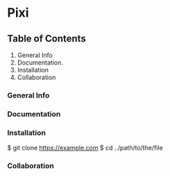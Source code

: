 # Pixi


## Table of Contents
1. General Info
3. Documentation.
5. Installation
7. Collaboration

### General Info

### Documentation

### Installation
$ git clone https://example.com
$ cd ../path/to/the/file

### Collaboration

